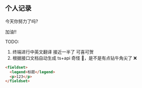 ## 个人记录

今天你努力了吗?

加油!!

TODO:

1. 终端进行中英文翻译 接近一半了 可喜可贺
2. 根据接口文档自动生成 ts+api 奇怪 🤔，是不是有点钻牛角尖了 ❌

```html
<fieldset>
  <legend>标题</legend>
  <p>123</p>
</fieldset>
```
